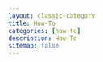 ```yaml
---
layout: classic-category
title: How-To
categories: [how-to]
description: How-To
sitemap: false
---
```

